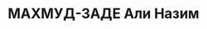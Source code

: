 ---
title: МАХМУД-ЗАДЕ Али Назим
description: "азербайджанец\n Науч.сотр. ИЯЛ АзФАН. Прож.: Аз.ССР, г.Баку.\n Арестован\
  \ в 1937\n Обвинение: по \"делу националистов\".\n Приговор: ВК ВС СССР, 10.1937\
  \ - ИТЛ.\n Источники: Сталинский список от 03.10.1937 (Аз.ССР, Кат.2)| Архивно-судебное\
  \ дело №12493| Веб-сайт \"Наш Баку\"."
---
